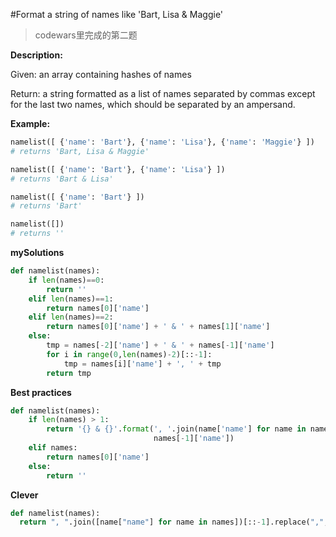 #Format a string of names like 'Bart, Lisa & Maggie'
>codewars里完成的第二题

**Description:**

Given: an array containing hashes of names

Return: a string formatted as a list of names separated by commas except for the last two names, which should be separated by an ampersand.

**Example:**
```python
namelist([ {'name': 'Bart'}, {'name': 'Lisa'}, {'name': 'Maggie'} ])
# returns 'Bart, Lisa & Maggie'

namelist([ {'name': 'Bart'}, {'name': 'Lisa'} ])
# returns 'Bart & Lisa'

namelist([ {'name': 'Bart'} ])
# returns 'Bart'

namelist([])
# returns ''
```
**mySolutions**
```python
def namelist(names):
    if len(names)==0:
        return ''
    elif len(names)==1:
        return names[0]['name']
    elif len(names)==2:
        return names[0]['name'] + ' & ' + names[1]['name']
    else:
        tmp = names[-2]['name'] + ' & ' + names[-1]['name']
        for i in range(0,len(names)-2)[::-1]:
            tmp = names[i]['name'] + ', ' + tmp
        return tmp
```
**Best practices**
```python
def namelist(names):
    if len(names) > 1:
        return '{} & {}'.format(', '.join(name['name'] for name in names[:-1]), 
                                names[-1]['name'])
    elif names:
        return names[0]['name']
    else:
        return ''
```
**Clever**
```python
def namelist(names):
  return ", ".join([name["name"] for name in names])[::-1].replace(",", "& ",1)[::-1]
```